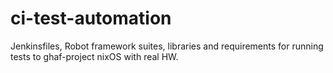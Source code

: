 # ci-test-automation
Jenkinsfiles, Robot framework suites, libraries and requirements for running tests to ghaf-project nixOS with real HW.
